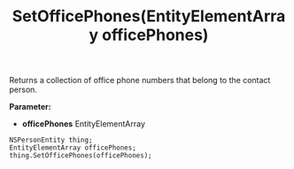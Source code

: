 ﻿---
uid: crmscript_ref_NSPersonEntity_SetOfficePhones
title: SetOfficePhones(EntityElementArray officePhones)
intellisense: NSPersonEntity.SetOfficePhones
keywords: NSPersonEntity, GetOfficePhones
so.topic: reference
---

Returns a collection of office phone numbers that belong to the contact person.

**Parameter:** 
 - **officePhones** EntityElementArray

```crmscript
NSPersonEntity thing;
EntityElementArray officePhones;
thing.SetOfficePhones(officePhones);
```

